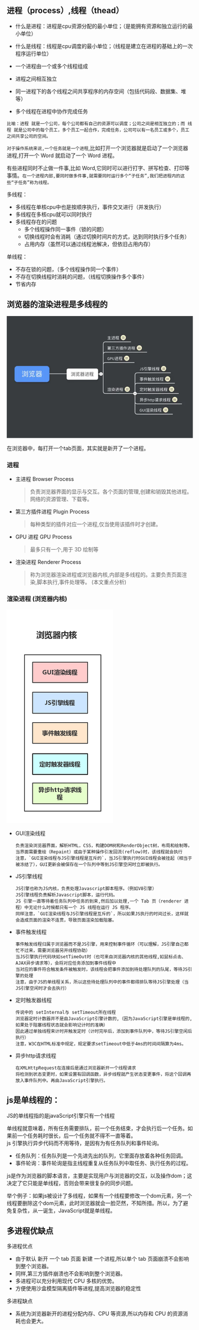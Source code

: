 ## 进程（process）,线程（thead）

* 什么是进程：进程是cpu资源分配的最小单位；（是能拥有资源和独立运行的最小单位）
* 什么是线程：线程是cpu调度的最小单位；（线程是建立在进程的基础上的一次程序运行单位）

* 一个进程由一个或多个线程组成
* 进程之间相互独立
* 同一进程下的各个线程之间共享程序的内存空间（包括代码段、数据集、堆等）
* 多个线程在进程中协作完成任务

```
比喻：进程 就是一个公司，每个公司都有自己的资源可以调度；公司之间是相互独立的；而 线程 就是公司中的每个员工，多个员工一起合作，完成任务，公司可以有一名员工或多个，员工之间共享公司的空间。
```


`对于操作系统来说,一个任务就是一个进程`,比如打开一个浏览器就是启动了一个浏览器进程,打开一个 Word 就启动了一个 Word 进程。

有些进程同时不止做一件事,比如 Word,它同时可以进行打字、拼写检查、打印等事情。`在一个进程内部,要同时做多件事,就需要同时运行多个“子任务”,我们把进程内的这些“子任务”称为线程。`


多线程：  
* 多线程在单核cpu中也是按顺序执行，事件交叉进行（并发执行）  
* 多线程在多核cpu就可以同时执行
* 多线程存在的问题
  * 多个线程操作同一事件（锁的问题）
  * 切换线程时会有消耗（通过切换时间片的方式，达到同时执行多个任务）
  * 占用内存（虽然可以通过线程池解决，但依旧占用内存）


单线程：
* 不存在锁的问题，（多个线程操作同一个事件）
* 不存在切换线程时消耗的问题，（线程切换操作多个事件）
* 节省内存


## 浏览器的渲染进程是多线程的
![](/img/process.png)


在浏览器中，每打开一个tab页面，其实就是新开了一个进程。
### 进程
* 主进程 Browser Process
  >负责浏览器界面的显示与交互。各个页面的管理,创建和销毁其他进程。网络的资源管理、下载等。
* 第三方插件进程 Plugin Process
  >每种类型的插件对应一个进程,仅当使用该插件时才创建。
* GPU 进程 GPU Process
  >最多只有一个,用于 3D 绘制等
* 渲染进程 Renderer Process
  >称为浏览器渲染进程或浏览器内核,内部是多线程的。主要负责页面渲染,脚本执行,事件处理等。 (本文重点分析)

### 渲染进程 (浏览器内核)
![](/img/thread.jpg)
* GUI渲染线程  
  > 
      负责渲染浏览器界面，解析HTML，CSS，构建DOM树和RenderObject树，布局和绘制等。  
      当界面需要重绘（Repaint）或由于某种操作引发回流(reflow)时，该线程就会执行  
      注意，`GUI渲染线程与JS引擎线程是互斥的`，当JS引擎执行时GUI线程会被挂起（相当于被冻结了），GUI更新会被保存在一个队列中等到JS引擎空闲时立即被执行。  

* JS引擎线程  
  >
      JS引擎也称为JS内核，负责处理Javascript脚本程序。（例如V8引擎）   
      JS引擎线程负责解析Javascript脚本，运行代码。   
      JS 引擎一直等待着任务队列中任务的到来,然后加以处理,一个 Tab 页（renderer 进程）中无论什么时候都只有一个 JS 线程在运行 JS 程序。  
      同样注意，`GUI渲染线程与JS引擎线程是互斥的`，所以如果JS执行的时间过长，这样就会造成页面的渲染不连贯，导致页面渲染加载阻塞。  

* 事件触发线程  
  >
      事件触发线程归属于浏览器而不是JS引擎，用来控制事件循环（可以理解，JS引擎自己都忙不过来，需要浏览器另开线程协助）  
      当JS引擎执行代码块如setTimeOut时（也可来自浏览器内核的其他线程,如鼠标点击、AJAX异步请求等），会将对应任务添加到事件线程中  
      当对应的事件符合触发条件被触发时，该线程会把事件添加到待处理队列的队尾，等待JS引擎的处理  
      注意，由于JS的单线程关系，所以这些待处理队列中的事件都得排队等待JS引擎处理（当JS引擎空闲时才会去执行）

* 定时触发器线程  
  >
      传说中的 setInternal与 setTimeout所在线程  
      浏览器定时计数器并不是由JavaScript引擎计数的,（因为JavaScript引擎是单线程的, 如果处于阻塞线程状态就会影响记计时的准确）  
      因此通过单独线程来计时并触发定时（计时完毕后，添加到事件队列中，等待JS引擎空闲后执行）  
      注意，W3C在HTML标准中规定，规定要求setTimeout中低于4ms的时间间隔算为4ms。

* 异步http请求线程  
  >
      在XMLHttpRequest在连接后是通过浏览器新开一个线程请求  
      将检测到状态变更时，如果设置有回调函数，异步线程就产生状态变更事件，将这个回调再放入事件队列中。再由JavaScript引擎执行。

## js是单线程的：

JS的单线程指的是javaScript引擎只有一个线程

单线程就意味着，所有任务需要排队，前一个任务结束，才会执行后一个任务。如果前一个任务耗时很长，后一个任务就不得不一直等着。  
js 引擎执行异步代码而不用等待，是因有为有任务队列和事件轮询。
* 任务队列：任务队列是一个先进先出的队列，它里面存放着各种任务回调。
* 事件轮询：事件轮询是指主线程重复从任务队列中取任务、执行任务的过程。

js是作为浏览器的脚本语言，主要是实现用户与浏览器的交互，以及操作dom；这决定了它只能是单线程，否则会带来很复杂的同步问题。 

举个例子：如果js被设计了多线程，如果有一个线程要修改一个dom元素，另一个线程要删除这个dom元素，此时浏览器就会一脸茫然，不知所措。所以，为了避免复杂性，从一诞生，JavaScript就是单线程。


## 多进程优缺点
多进程优点
* 由于默认 新开 一个 tab 页面 新建 一个进程,所以单个 tab 页面崩溃不会影响到整个浏览器。  
* 同样,第三方插件崩溃也不会影响到整个浏览器。  
* 多进程可以充分利用现代 CPU 多核的优势。  
* 方便使用沙盒模型隔离插件等进程,提高浏览器的稳定性  

多进程缺点
* 系统为浏览器新开的进程分配内存、CPU 等资源,所以内存和 CPU 的资源消耗也会更大。
